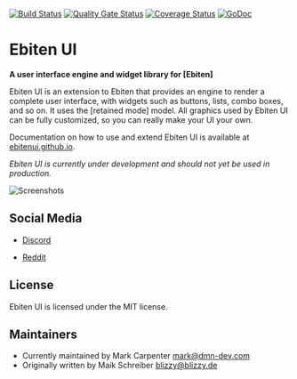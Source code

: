 [![Build Status](https://travis-ci.org/ebitenui/ebitenui.svg?branch=master)](https://travis-ci.org/ebitenui/ebitenui) [![Quality Gate Status](https://sonarcloud.io/api/project_badges/measure?project=ebitenui_ebitenui&metric=alert_status)](https://sonarcloud.io/dashboard?id=ebitenui_ebitenui) [![Coverage Status](https://coveralls.io/repos/github/ebitenui/ebitenui/badge.svg?branch=master)](https://coveralls.io/github/ebitenui/ebitenui?branch=master) [![GoDoc](https://pkg.go.dev/badge/github.com/ebitenui/ebitenui)](https://pkg.go.dev/github.com/ebitenui/ebitenui)


Ebiten UI
=========

**A user interface engine and widget library for [Ebiten]**

Ebiten UI is an extension to Ebiten that provides an engine to render a complete user interface,
with widgets such as buttons, lists, combo boxes, and so on. It uses the [retained mode] model.
All graphics used by Ebiten UI can be fully customized, so you can really make your UI your own.

Documentation on how to use and extend Ebiten UI is available at [ebitenui.github.io](https://ebitenui.github.io).

*Ebiten UI is currently under development and should not yet be used in production.*

![Screenshots](ebiten-ui.gif)


Social Media
-------
* [Discord](https://discord.gg/ujEeeHgptU)

* [Reddit](https://www.reddit.com/r/dmndev/)


License
-------

Ebiten UI is licensed under the MIT license.

Maintainers
-------
* Currently maintained by Mark Carpenter <mark@dmn-dev.com>
* Originally written by Maik Schreiber <blizzy@blizzy.de>
